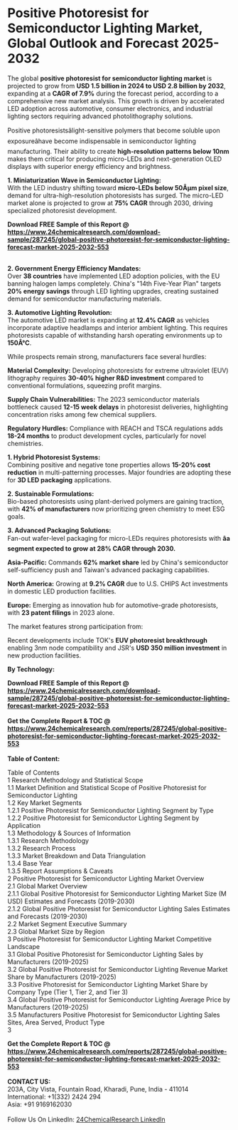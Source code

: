 <h1>Positive Photoresist for Semiconductor Lighting Market, Global Outlook and Forecast 2025-2032</h1><p>The global <strong>positive photoresist for semiconductor lighting market</strong> is projected to grow from <strong>USD 1.5 billion in 2024 to USD 2.8 billion by 2032</strong>, expanding at a <strong>CAGR of 7.9%</strong> during the forecast period, according to a comprehensive new market analysis. This growth is driven by accelerated LED adoption across automotive, consumer electronics, and industrial lighting sectors requiring advanced photolithography solutions.</p><p>Positive photoresistsâlight-sensitive polymers that become soluble upon exposureâhave become indispensable in semiconductor lighting manufacturing. Their ability to create <strong>high-resolution patterns below 10nm</strong> makes them critical for producing micro-LEDs and next-generation OLED displays with superior energy efficiency and brightness.</p><p><strong>1. Miniaturization Wave in Semiconductor Lighting:</strong><br>
With the LED industry shifting toward <strong>micro-LEDs below 50Âµm pixel size</strong>, demand for ultra-high-resolution photoresists has surged. The micro-LED market alone is projected to grow at <strong>75% CAGR</strong> through 2030, driving specialized photoresist development.</p><div><b>Download FREE Sample of this Report @ 
            <a href="https://www.24chemicalresearch.com/download-sample/287245/global-positive-photoresist-for-semiconductor-lighting-forecast-market-2025-2032-553">
            https://www.24chemicalresearch.com/download-sample/287245/global-positive-photoresist-for-semiconductor-lighting-forecast-market-2025-2032-553</a></b></div><br><p><strong>2. Government Energy Efficiency Mandates:</strong><br>
Over <strong>38 countries</strong> have implemented LED adoption policies, with the EU banning halogen lamps completely. China's "14th Five-Year Plan" targets <strong>20% energy savings</strong> through LED lighting upgrades, creating sustained demand for semiconductor manufacturing materials.</p><p><strong>3. Automotive Lighting Revolution:</strong><br>
The automotive LED market is expanding at <strong>12.4% CAGR</strong> as vehicles incorporate adaptive headlamps and interior ambient lighting. This requires photoresists capable of withstanding harsh operating environments up to <strong>150Â°C</strong>.</p><p>While prospects remain strong, manufacturers face several hurdles:</p><p><strong>Material Complexity:</strong> Developing photoresists for extreme ultraviolet (EUV) lithography requires <strong>30-40% higher R&amp;D investment</strong> compared to conventional formulations, squeezing profit margins.</p><p><strong>Supply Chain Vulnerabilities:</strong> The 2023 semiconductor materials bottleneck caused <strong>12-15 week delays</strong> in photoresist deliveries, highlighting concentration risks among few chemical suppliers.</p><p><strong>Regulatory Hurdles:</strong> Compliance with REACH and TSCA regulations adds <strong>18-24 months</strong> to product development cycles, particularly for novel chemistries.</p><p><strong>1. Hybrid Photoresist Systems:</strong><br>
Combining positive and negative tone properties allows <strong>15-20% cost reduction</strong> in multi-patterning processes. Major foundries are adopting these for <strong>3D LED packaging</strong> applications.</p><p><strong>2. Sustainable Formulations:</strong><br>
Bio-based photoresists using plant-derived polymers are gaining traction, with <strong>42% of manufacturers</strong> now prioritizing green chemistry to meet ESG goals.</p><p><strong>3. Advanced Packaging Solutions:</strong><br>
Fan-out wafer-level packaging for micro-LEDs requires photoresists with <strong>âa segment expected to grow at <strong>28% CAGR</strong> through 2030.</strong></p><p><strong>Asia-Pacific:</strong> Commands <strong>62% market share</strong> led by China's semiconductor self-sufficiency push and Taiwan's advanced packaging capabilities.</p><p><strong>North America:</strong> Growing at <strong>9.2% CAGR</strong> due to U.S. CHIPS Act investments in domestic LED production facilities.</p><p><strong>Europe:</strong> Emerging as innovation hub for automotive-grade photoresists, with <strong>23 patent filings</strong> in 2023 alone.</p><p>The market features strong participation from:</p><p>Recent developments include TOK's <strong>EUV photoresist breakthrough</strong> enabling 3nm node compatibility and JSR's <strong>USD 350 million investment</strong> in new production facilities.</p><p><strong>By Technology:</strong></p><div><b>Download FREE Sample of this Report @ 
            <a href="https://www.24chemicalresearch.com/download-sample/287245/global-positive-photoresist-for-semiconductor-lighting-forecast-market-2025-2032-553">
            https://www.24chemicalresearch.com/download-sample/287245/global-positive-photoresist-for-semiconductor-lighting-forecast-market-2025-2032-553</a></b></div><br><div><b>Get the Complete Report & TOC @ 
            <a href="https://www.24chemicalresearch.com/reports/287245/global-positive-photoresist-for-semiconductor-lighting-forecast-market-2025-2032-553">
            https://www.24chemicalresearch.com/reports/287245/global-positive-photoresist-for-semiconductor-lighting-forecast-market-2025-2032-553</a></b></div><br>
            <b>Table of Content:</b><p>Table of Contents<br />
1 Research Methodology and Statistical Scope<br />
1.1 Market Definition and Statistical Scope of Positive Photoresist for Semiconductor Lighting<br />
1.2 Key Market Segments<br />
1.2.1 Positive Photoresist for Semiconductor Lighting Segment by Type<br />
1.2.2 Positive Photoresist for Semiconductor Lighting Segment by Application<br />
1.3 Methodology & Sources of Information<br />
1.3.1 Research Methodology<br />
1.3.2 Research Process<br />
1.3.3 Market Breakdown and Data Triangulation<br />
1.3.4 Base Year<br />
1.3.5 Report Assumptions & Caveats<br />
2 Positive Photoresist for Semiconductor Lighting Market Overview<br />
2.1 Global Market Overview<br />
2.1.1 Global Positive Photoresist for Semiconductor Lighting Market Size (M USD) Estimates and Forecasts (2019-2030)<br />
2.1.2 Global Positive Photoresist for Semiconductor Lighting Sales Estimates and Forecasts (2019-2030)<br />
2.2 Market Segment Executive Summary<br />
2.3 Global Market Size by Region<br />
3 Positive Photoresist for Semiconductor Lighting Market Competitive Landscape<br />
3.1 Global Positive Photoresist for Semiconductor Lighting Sales by Manufacturers (2019-2025)<br />
3.2 Global Positive Photoresist for Semiconductor Lighting Revenue Market Share by Manufacturers (2019-2025)<br />
3.3 Positive Photoresist for Semiconductor Lighting Market Share by Company Type (Tier 1, Tier 2, and Tier 3)<br />
3.4 Global Positive Photoresist for Semiconductor Lighting Average Price by Manufacturers (2019-2025)<br />
3.5 Manufacturers Positive Photoresist for Semiconductor Lighting Sales Sites, Area Served, Product Type<br />
3</p><div><b>Get the Complete Report & TOC @ 
            <a href="https://www.24chemicalresearch.com/reports/287245/global-positive-photoresist-for-semiconductor-lighting-forecast-market-2025-2032-553">
            https://www.24chemicalresearch.com/reports/287245/global-positive-photoresist-for-semiconductor-lighting-forecast-market-2025-2032-553</a></b></div><br><b>CONTACT US:</b><br>
            203A, City Vista, Fountain Road, Kharadi, Pune, India - 411014<br>
            International: +1(332) 2424 294<br>
            Asia: +91 9169162030 <br><br>
            Follow Us On LinkedIn: <a href="https://www.linkedin.com/company/24chemicalresearch/">24ChemicalResearch LinkedIn</a>